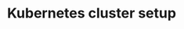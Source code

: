 ---
title: "Kubernetes cluster setup"
linkTitle: "How-to: Setup clusters"
weight: 50000
description: >
  How to setup dapr on a kubernetes cluster.
---